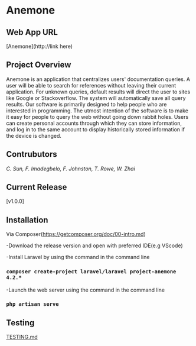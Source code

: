 # Anemone
 
## Web App URL
[Anemone](http://link here)

## Project Overview
Anemone is an application that centralizes users' documentation queries. A user will be able to search for references without leaving their current application. For unknown queries, default results will direct the user to sites like Google or Stackoverflow. The system will automatically save all query results.
Our software is primarily designed to help people who are interested in programming. The utmost intention of the software is to make it easy for people to query the web without going down rabbit holes. Users can create personal accounts through which they can store information, and log in to the same account to display historically stored information if the device is changed. 

## Contrubutors
*C. Sun, F. Imadegbelo, F. Johnston, T. Rowe, W. Zhai*

## Current Release 
[v1.0.0]

## Installation
Via Composer(https://getcomposer.org/doc/00-intro.md)

-Download the release version and open with preferred IDE(e.g VScode)

-Install Laravel by using the command in the command line
### `composer create-project laravel/laravel project-anemone 4.2.*`

-Launch the web server using the command in the command line
### `php artisan serve`

## Testing
[TESTING.md](project-anemone/tests/TESTME.md)
